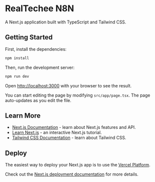 # RealTechee N8N

A Next.js application built with TypeScript and Tailwind CSS.

## Getting Started

First, install the dependencies:

```bash
npm install
```

Then, run the development server:

```bash
npm run dev
```

Open [http://localhost:3000](http://localhost:3000) with your browser to see the result.

You can start editing the page by modifying `src/app/page.tsx`. The page auto-updates as you edit the file.

## Learn More

- [Next.js Documentation](https://nextjs.org/docs) - learn about Next.js features and API.
- [Learn Next.js](https://nextjs.org/learn) - an interactive Next.js tutorial.
- [Tailwind CSS Documentation](https://tailwindcss.com/docs) - learn about Tailwind CSS.

## Deploy

The easiest way to deploy your Next.js app is to use the [Vercel Platform](https://vercel.com/new).

Check out the [Next.js deployment documentation](https://nextjs.org/docs/app/building-your-application/deploying) for more details.
